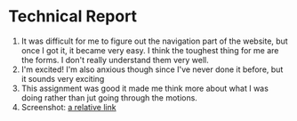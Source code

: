 # Technical Report
1. It was difficult for me to figure out the navigation part of the website,
but once I got it, it became very easy. I think the toughest thing for me are the forms. I don't really understand them very well.
2. I'm excited! I'm also anxious though since I've never done it before, but it sounds very exciting
3. This assignment was good it made me think more about what I was doing rather than jut going through the motions.
4. Screenshot: [a relative link](WorkstationP2.jpeg)
